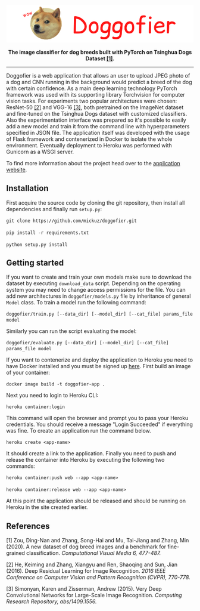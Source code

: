 <div align="center">

<img src="imgs/doge-logo.png">

**The image classifier for dog breeds built with PyTorch on Tsinghua Dogs 
Dataset [[1]](#1).**

---

</div>

Doggofier is a web application that allows an user to upload JPEG photo of a dog and CNN running in the background would predict a breed of the dog with certain confidence. As a main deep learning technology PyTorch framework was used with its supporting library Torchvision for computer vision tasks. For experiments two popular architectures were chosen: ResNet-50 [[2]](#2) and VGG-16 [[3]](#3), both pretrained on the ImageNet dataset and fine-tuned on the Tsinghua Dogs dataset with customized classifiers. Also the experimentation interface was prepared so it's possible to easily add a new model and train it from the command line with hyperparameters specified in JSON file. The application itself was developed with the usage of Flask framework and contenerized in Docker to isolate the whole environment. Eventually deployment to Heroku was performed with Gunicorn as a WSGI server.

To find more information about the project head over to the [application website](https://doggofier.herokuapp.com/).

## Installation

First acquire the source code by cloning the git repository, then install all dependencies and finally run `setup.py`:

```
git clone https://github.com/mickuz/doggofier.git

pip install -r requirements.txt

python setup.py install
```

## Getting started

If you want to create and train your own models make sure to download the dataset by executing `download_data` script. Depending on the operating system you may need to change access permissions for the file. You can add new architectures in `doggofier/models.py` file by inheritance of general `Model` class. To train a model run the following command:

```
doggofier/train.py [--data_dir] [--model_dir] [--cat_file] params_file model
```

Similarly you can run the script evaluating the model:

```
doggofier/evaluate.py [--data_dir] [--model_dir] [--cat_file] params_file model
```

If you want to contenerize and deploy the application to Heroku you need to have Docker installed and you must be signed up [here](https://www.heroku.com/). First build an image of your container:

```
docker image build -t doggofier-app .
```

Next you need to login to Heroku CLI:

```
heroku container:login
```

This command will open the browser and prompt you to pass your Heroku credentials. You should receive a message "Login Succeeded" if everything was fine. To create an application run the command below.

```
heroku create <app-name>
```

It should create a link to the application. Finally you need to push and release the container into Heroku by executing the following two commands:

```
heroku container:push web --app <app-name>

heroku container:release web --app <app-name>
```

At this point the application should be released and should be running on Heroku in the site created earlier.

## References

<a id="1">[1]</a> 
Zou, Ding-Nan and Zhang, Song-Hai and Mu, Tai-Jiang and Zhang, Min (2020). 
A new dataset of dog breed images and a benchmark for fine-grained
classification.
*Computational Visual Media 6, 477-487.*

<a id="2">[2]</a> 
He, Keiming and Zhang, Xiangyu and Ren, Shaoqing and Sun, Jian (2016). 
Deep Residual Learning for Image Recognition.
*2016 IEEE Conference on Computer Vision and Pattern Recognition (CVPR), 770-778.*

<a id="3">[3]</a> 
Simonyan, Karen and Zisserman, Andrew (2015). 
Very Deep Convolutional Networks for Large-Scale Image Recognition.
*Computing Research Repository, abs/1409.1556.*
